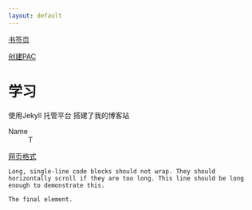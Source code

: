 ```yaml
---
layout: default
---
```


[书签页](https://shuqian.111600.xyz/)

[创建PAC](https://sspac.111600.xyz/)




# 学习

使用Jekyll 托管平台 搭建了我的博客站


<dl>
<dt>Name</dt>
<dd>T</dd>
</dl>

[网页格式](./another-page.html)

```
Long, single-line code blocks should not wrap. They should horizontally scroll if they are too long. This line should be long enough to demonstrate this.
```

```
The final element.
```

